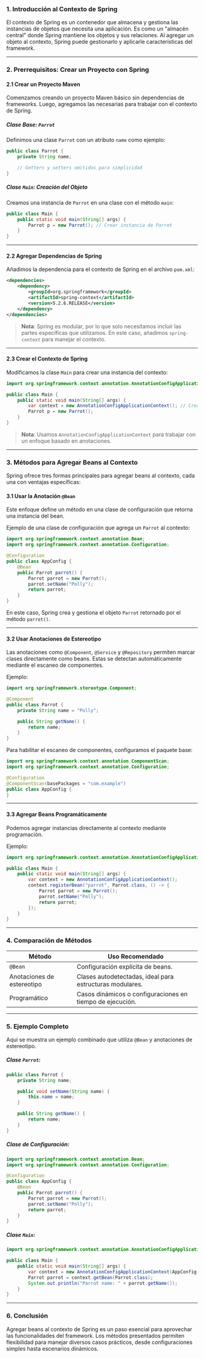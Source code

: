 ### **1. Introducción al Contexto de Spring**
El contexto de Spring es un contenedor que almacena y gestiona las instancias de objetos que necesita una aplicación. Es como un "almacén central" donde Spring mantiene los objetos y sus relaciones. Al agregar un objeto al contexto, Spring puede gestionarlo y aplicarle características del framework.

---

### **2. Prerrequisitos: Crear un Proyecto con Spring**
#### **2.1 Crear un Proyecto Maven**
Comenzamos creando un proyecto Maven básico sin dependencias de frameworks. Luego, agregamos las necesarias para trabajar con el contexto de Spring.

##### **Clase Base: `Parrot`**
Definimos una clase `Parrot` con un atributo `name` como ejemplo:

```java
public class Parrot {
    private String name;

    // Getters y setters omitidos para simplicidad
}
```

##### **Clase `Main`: Creación del Objeto**
Creamos una instancia de `Parrot` en una clase con el método `main`:

```java
public class Main {
    public static void main(String[] args) {
        Parrot p = new Parrot(); // Crear instancia de Parrot
    }
}
```

---

#### **2.2 Agregar Dependencias de Spring**
Añadimos la dependencia para el contexto de Spring en el archivo `pom.xml`:

```xml
<dependencies>
    <dependency>
        <groupId>org.springframework</groupId>
        <artifactId>spring-context</artifactId>
        <version>5.2.6.RELEASE</version>
    </dependency>
</dependencies>
```

> **Nota**: Spring es modular, por lo que solo necesitamos incluir las partes específicas que utilizamos. En este caso, añadimos `spring-context` para manejar el contexto.

---

#### **2.3 Crear el Contexto de Spring**
Modificamos la clase `Main` para crear una instancia del contexto:

```java
import org.springframework.context.annotation.AnnotationConfigApplicationContext;

public class Main {
    public static void main(String[] args) {
        var context = new AnnotationConfigApplicationContext(); // Crear el contexto de Spring
        Parrot p = new Parrot();
    }
}
```

> **Nota**: Usamos `AnnotationConfigApplicationContext` para trabajar con un enfoque basado en anotaciones.

---

### **3. Métodos para Agregar Beans al Contexto**
Spring ofrece tres formas principales para agregar beans al contexto, cada una con ventajas específicas:

#### **3.1 Usar la Anotación `@Bean`**
Este enfoque define un método en una clase de configuración que retorna una instancia del bean.

Ejemplo de una clase de configuración que agrega un `Parrot` al contexto:

```java
import org.springframework.context.annotation.Bean;
import org.springframework.context.annotation.Configuration;

@Configuration
public class AppConfig {
    @Bean
    public Parrot parrot() {
        Parrot parrot = new Parrot();
        parrot.setName("Polly");
        return parrot;
    }
}
```

En este caso, Spring crea y gestiona el objeto `Parrot` retornado por el método `parrot()`.

---

#### **3.2 Usar Anotaciones de Estereotipo**
Las anotaciones como `@Component`, `@Service` y `@Repository` permiten marcar clases directamente como beans. Estas se detectan automáticamente mediante el escaneo de componentes.

Ejemplo:

```java
import org.springframework.stereotype.Component;

@Component
public class Parrot {
    private String name = "Polly";

    public String getName() {
        return name;
    }
}
```

Para habilitar el escaneo de componentes, configuramos el paquete base:

```java
import org.springframework.context.annotation.ComponentScan;
import org.springframework.context.annotation.Configuration;

@Configuration
@ComponentScan(basePackages = "com.example")
public class AppConfig {
}
```

---

#### **3.3 Agregar Beans Programáticamente**
Podemos agregar instancias directamente al contexto mediante programación.

Ejemplo:

```java
import org.springframework.context.annotation.AnnotationConfigApplicationContext;

public class Main {
    public static void main(String[] args) {
        var context = new AnnotationConfigApplicationContext();
        context.registerBean("parrot", Parrot.class, () -> {
            Parrot parrot = new Parrot();
            parrot.setName("Polly");
            return parrot;
        });
    }
}
```

---

### **4. Comparación de Métodos**
| Método                  | Uso Recomendado                                   |
|-------------------------|---------------------------------------------------|
| `@Bean`                 | Configuración explícita de beans.                 |
| Anotaciones de estereotipo | Clases autodetectadas, ideal para estructuras modulares. |
| Programático            | Casos dinámicos o configuraciones en tiempo de ejecución. |

---

### **5. Ejemplo Completo**
Aquí se muestra un ejemplo combinado que utiliza `@Bean` y anotaciones de estereotipo.

##### **Clase `Parrot`:**
```java
public class Parrot {
    private String name;

    public void setName(String name) {
        this.name = name;
    }

    public String getName() {
        return name;
    }
}
```

##### **Clase de Configuración:**
```java
import org.springframework.context.annotation.Bean;
import org.springframework.context.annotation.Configuration;

@Configuration
public class AppConfig {
    @Bean
    public Parrot parrot() {
        Parrot parrot = new Parrot();
        parrot.setName("Polly");
        return parrot;
    }
}
```

##### **Clase `Main`:**
```java
import org.springframework.context.annotation.AnnotationConfigApplicationContext;

public class Main {
    public static void main(String[] args) {
        var context = new AnnotationConfigApplicationContext(AppConfig.class);
        Parrot parrot = context.getBean(Parrot.class);
        System.out.println("Parrot name: " + parrot.getName());
    }
}
```

---

### **6. Conclusión**
Agregar beans al contexto de Spring es un paso esencial para aprovechar las funcionalidades del framework. Los métodos presentados permiten flexibilidad para manejar diversos casos prácticos, desde configuraciones simples hasta escenarios dinámicos.